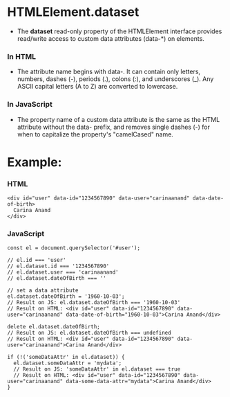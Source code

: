 # HTMLElement.dataset

- The **dataset** read-only property of the HTMLElement interface provides read/write access to custom data attributes (data-\*) on elements.

### In HTML

- The attribute name begins with data-. It can contain only letters, numbers, dashes (-), periods (.), colons (:), and underscores (\_). Any ASCII capital letters (A to Z) are converted to lowercase.

### In JavaScript

- The property name of a custom data attribute is the same as the HTML attribute without the data- prefix, and removes single dashes (-) for when to capitalize the property's "camelCased" name.

# Example:

### HTML

```
<div id="user" data-id="1234567890" data-user="carinaanand" data-date-of-birth>
  Carina Anand
</div>
```

### JavaScript

```
const el = document.querySelector('#user');

// el.id === 'user'
// el.dataset.id === '1234567890'
// el.dataset.user === 'carinaanand'
// el.dataset.dateOfBirth === ''

// set a data attribute
el.dataset.dateOfBirth = '1960-10-03';
// Result on JS: el.dataset.dateOfBirth === '1960-10-03'
// Result on HTML: <div id="user" data-id="1234567890" data-user="carinaanand" data-date-of-birth="1960-10-03">Carina Anand</div>

delete el.dataset.dateOfBirth;
// Result on JS: el.dataset.dateOfBirth === undefined
// Result on HTML: <div id="user" data-id="1234567890" data-user="carinaanand">Carina Anand</div>

if (!('someDataAttr' in el.dataset)) {
  el.dataset.someDataAttr = 'mydata';
  // Result on JS: 'someDataAttr' in el.dataset === true
  // Result on HTML: <div id="user" data-id="1234567890" data-user="carinaanand" data-some-data-attr="mydata">Carina Anand</div>
}
```
